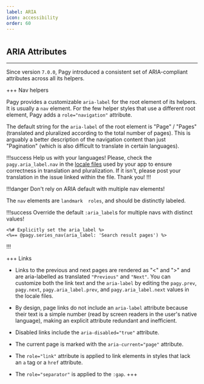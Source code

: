 ```yaml
---
label: ARIA
icon: accessibility
order: 60
---
```


# 

## ARIA Attributes

---

Since version `7.0.0`, Pagy introduced a consistent set of ARIA-compliant attributes across all its helpers.

+++ Nav helpers

Pagy provides a customizable `aria-label` for the root element of its helpers. It is usually a `nav` element. For
the few helper styles that use a different root element, Pagy adds a `role="navigation"` attribute.

The default string for the `aria-label` of the root element is "Page" / "Pages" (translated and pluralized according to the total
number of pages). This is arguably a better description of the navigation content than just "Pagination" (which is also difficult
to translate in certain languages).

!!!success Help us with your languages!
Please, check the `pagy.aria_label.nav` in the [locale files](https://github.com/ddnexus/pagy/tree/master/gem/locales)
used by your app to ensure correctness in translation and pluralization. If it isn't, please post your translation in the issue linked
within the file. Thank you!
!!!

!!!danger Don't rely on ARIA default with multiple nav elements!

The `nav` elements are `landmark  roles`, and should be distinctly labeled.

!!!success Override the default `:aria_label`s for multiple navs with distinct values!

```erb
<%# Explicitly set the aria_label %>
<%== @pagy.series_nav(aria_label: 'Search result pages') %>
```

!!!


+++ Links

- Links to the previous and next pages are rendered as "&lt;" and "&gt;" and are aria-labelled as translated `"Previous"`
  and `"Next"`. You can customize both the link text and the `aria-label` by editing the `pagy.prev`, `pagy.next`,
  `pagy.aria_label.prev`, and `pagy.aria_label.next` values in the locale files.

- By design, page links do not include an `aria-label` attribute because their text is a simple number (read by screen readers in
  the user's native language), making an explicit attribute redundant and inefficient.

- Disabled links include the `aria-disabled="true"` attribute.
- The current page is marked with the `aria-current="page"` attribute.
- The `role="link"` attribute is applied to link elements in styles that lack an `a` tag or a `href` attribute.
- The `role="separator"` is applied to the `:gap`.
+++
